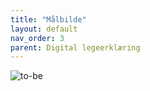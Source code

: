 ```yaml
---
title: "Målbilde"
layout: default
nav_order: 3
parent: Digital legeerklæring
---
```

![to-be](https://github.com/navikt/helseopplysninger-docs/assets/130694937/c8c62ce4-715d-49d3-a969-afcf54b45d37)
